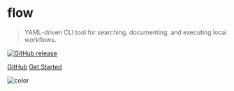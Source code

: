 # flow

> YAML-driven CLI tool for searching, documenting, and executing local workflows.

[![GitHub release](https://img.shields.io/github/v/release/jahvon/flow)](https://github.com/jahvon/flow/releases)

[GitHub](https://github.com/jahvon/flow)
[Get Started](README.md)

![color](#DFDDC8)
